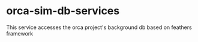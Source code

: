 # orca-sim-db-services
This service accesses the orca project's background db based on feathers framework
